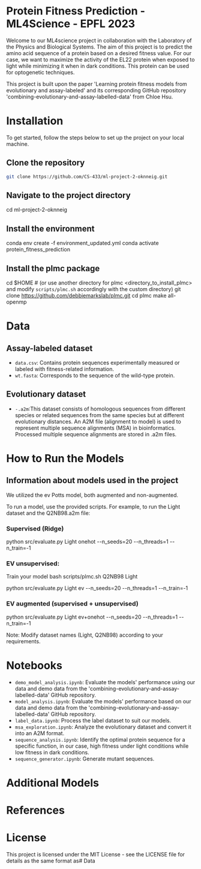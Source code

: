 # Protein Fitness Prediction - ML4Science - EPFL 2023

Welcome to our ML4science project in collaboration with the Laboratory of the Physics and Biological Systems. The aim of this project is to predict the amino acid sequence of a protein based on a desired fitness value. For our case, we want to maximize the activity of the EL22 protein when exposed to light while minimizing it when in dark conditions. This protein can be used for optogenetic techniques.

This project is built upon the paper 'Learning protein fitness models from evolutionary and assay-labeled' and its corresponding GitHub repository 'combining-evolutionary-and-assay-labelled-data' from Chloe Hsu.

# Installation

To get started, follow the steps below to set up the project on your local machine.


## Clone the repository
```bash
git clone https://github.com/CS-433/ml-project-2-oknneig.git
```
## Navigate to the project directory
cd ml-project-2-oknneig

## Install the environment
conda env create -f environment_updated.yml
conda activate protein_fitness_prediction

## Install the plmc package
cd $HOME  # (or use another directory for plmc <directory_to_install_plmc> and modify `scripts/plmc.sh` accordingly with the custom directory)
git clone https://github.com/debbiemarkslab/plmc.git
cd plmc
make all-openmp

# Data

## Assay-labeled dataset

- `data.csv`: Contains protein sequences experimentally measured or labeled with fitness-related information.
- `wt.fasta`: Corresponds to the sequence of the wild-type protein.

## Evolutionary dataset

- `-.a2m`:This dataset consists of homologous sequences from different species or related sequences from the same species but at different evolutionary distances. An A2M file (alignment to model) is used to represent multiple sequence alignments (MSA) in bioinformatics. Processed multiple sequence alignments are stored in .a2m files.

# How to Run the Models

## Information about models used in the project

We utilized the ev Potts model, both augmented and non-augmented.

To run a model, use the provided scripts. For example, to run the Light dataset and the Q2NB98.a2m file:

### Supervised (Ridge)

python src/evaluate.py Light onehot --n_seeds=20 --n_threads=1 --n_train=-1

### EV unsupervised:
Train your model
bash scripts/plmc.sh Q2NB98 Light

python src/evaluate.py Light ev --n_seeds=20 --n_threads=1 --n_train=-1

### EV augmented (supervised + unsupervised)

python src/evaluate.py Light ev+onehot --n_seeds=20 --n_threads=1 --n_train=-1

Note: Modify dataset names (Light, Q2NB98) according to your requirements.

# Notebooks

- `demo_model_analysis.ipynb`: Evaluate the models' performance using our data and demo data from the 'combining-evolutionary-and-assay-labelled-data' GitHub repository.
- `model_analysis.ipynb`: Evaluate the models' performance based on our data and demo data from the 'combining-evolutionary-and-assay-labelled-data' GitHub repository.
- `label_data.ipynb`: Process the label dataset to suit our models.
- `msa_exploration.ipynb`: Analyze the evolutionary dataset and convert it into an A2M format.
- `sequence_analysis.ipynb`: Identify the optimal protein sequence for a specific function, in our case, high fitness under light conditions while low fitness in dark conditions.
- `sequence_generator.ipynb`: Generate mutant sequences.

# Additional Models

# References

# License

This project is licensed under the MIT License - see the LICENSE file for details as the same format as# Data


